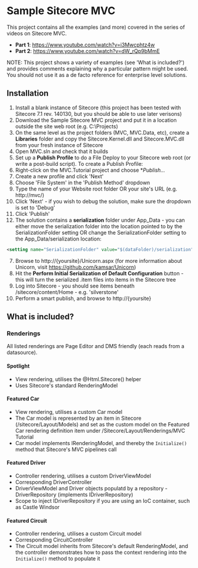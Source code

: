 # Sample Sitecore MVC
This project contains all the examples (and more) covered in the series of videos on Sitecore MVC.

* **Part 1**: https://www.youtube.com/watch?v=i3Mwcphtz4w
* **Part 2**: https://www.youtube.com/watch?v=dW_rQp9bMmE

NOTE: This project shows a variety of examples (see 'What is included?') and provides comments explaining why a particular pattern might be used. You should not use it as a de facto reference for enterprise level solutions.

## Installation
1. Install a blank instance of Sitecore (this project has been tested with Sitecore 7.1 rev. 140130, but you should be able to use later verisons)
2. Download the Sample Sitecore MVC project and put it in a location outside the site web root (e.g. C:\Projects)
3. On the same level as the project folders (MVC, MVC.Data, etc), create a **Libraries** folder and copy the Sitecore.Kernel.dll and Sitecore.MVC.dll from your fresh instance of Sitecore
4. Open MVC.sln and check that it builds
5. Set up a **Publish Profile** to do a File Deploy to your Sitecore web root (or write a post-build script). To create a Publish Profile:
  1. Right-click on the MVC.Tutorial project and choose **Publish...*
  2. Create a new profile and click 'Next'
  3. Choose 'File System' in the 'Publish Method' dropdown
  4. Type the name of your Website root folder OR your site's URL (e.g. http://mvc/)
  5. Click 'Next' - if you wish to debug the solution, make sure the dropdown is set to 'Debug'
  6. Click 'Publish'
6. The solution contains a **serialization** folder under App_Data - you can either move the serialization folder into the location pointed to by the SerializationFolder setting OR change the SerializationFolder setting to the App_Data/serialization location:

```xml
<setting name="SerializationFolder" value="$(dataFolder)/serialization" />
```
7. Browse to http://{yoursite}/Unicorn.aspx (for more information about Unicorn, visit https://github.com/kamsar/Unicorn)
8. Hit the **Perform Initial Serialization of Default Configuration** button - this will turn the serialized .item files into items in the Sitecore tree
9. Log into Sitecore - you should see items beneath /sitecore/content/Home - e.g. 'silverstone'
10. Perform a smart publish, and browse to http://{yoursite}

## What is included?

### Renderings

All listed renderings are Page Editor and DMS friendly (each reads from a datasource).

#### Spotlight
* View rendering, utilises the @Html.Sitecore() helper
* Uses Sitecore's standard RenderingModel

#### Featured Car
* View rendering, utilises a custom Car model
* The Car model is represented by an item in Sitecore (/sitecore/Layout/Models) and set as the custom model on the Featured Car rendering definition item under /Sitecore/Layout/Renderings/MVC Tutorial
* Car model implements IRenderingModel, and thereby the ```Initialize()``` method that Sitecore's MVC pipelines call

#### Featured Driver
* Controller rendering, utilises a custom DriverViewModel
* Corresponding DriverController
* DriverViewModel and Driver objects populatd by a repository - DriverRepository (implements IDriverRepository)
* Scope to inject IDriverRepository if you are using an IoC container, such as Castle Windsor

#### Featured Circuit
* Controller rendering, utilises a custom Circuit model
* Corresponding CircuitController
* The Circuit model inherits from Sitecore's default RenderingModel, and the controller demonstrates how to pass the context rendering into the ```Initialize()``` method to populate it